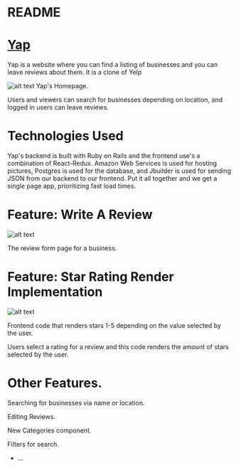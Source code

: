 # README

# [Yap](https://www.google.com)
Yap is a website where you can find a listing of businesses and you can leave reviews about them.  It is a clone of Yelp


![alt text](https://i.imgur.com/NocjAob.png "Logo Title Text 1")
Yap's Homepage.

Users and viewers can search for businesses depending on location, and logged in users can leave reviews.

# Technologies Used
Yap's backend is built with Ruby on Rails and the frontend use's a combination of React-Redux. Amazon Web Services is used for hosting pictures, Postgres is used for the database, and Jbuilder is used for sending JSON from our backend to our frontend. Put it all together and we get a single page app, prioritizing fast load times.

# Feature: Write A Review
![alt text](https://i.imgur.com/l3OsrGL.png "Logo Title Text 2")

The review form page for a business.

# Feature: Star Rating Render Implementation
![alt text](https://i.imgur.com/DYbBUGu.png "Logo Title Text 3")

Frontend code that renders stars 1-5 depending on the value selected by the user.

Users select a rating for a review and this code renders the amount of stars selected by the user.

# Other Features.
Searching for businesses via name or location.

Editing Reviews.

New Categories component.

Filters for search.

* ...
